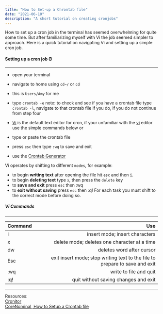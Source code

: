 ```yaml
---
title: "How to Set-up a Chrontab file"
date: "2021-06-10"
description: "A short tutorial on creating cronjobs"
---
```

How to set up a cron job in the terminal has seemed overwhelming for quite some time.  But after familiarizing myself with Vi the job seemed simpler to approach.  Here is a quick tutorial on navigating Vi and setting up a simple cron job.

#### Setting up a cron job ⏰
------------------------------------------------
- open your terminal
- navigate to home using `cd~/` or `cd`
- this is `Users/Amy` for me
- type `crontab -e`
note: to check and see if you have a crontab file type `crontab -l`, navigate to that crontab file if you do, if you do not continue from step four
- [Vi](https://docs.cs.cf.ac.uk/notes/the-vi-editor/) is the default text editor for cron, if your unfamiliar with the [vi](http://commandlinemac.blogspot.com/2008/12/vim.html) editor use the simple commands below or 
- type or paste the crontab file 
- press `esc` then type `:wq` to save and exit


- use the [Crontab Generator](https://crontab-generator.org/)

Vi operates by shifting to different `modes`, for example:
- to begin **writing text** after opening the file hit `esc` and then `i`.
- to begin **deleting text** type `x`, then press the `delete` key
- to **save and exit** press `esc` then :wq
- to **exit without saving** press `esc` then :q!
 For each task you must shift to the correct mode before doing so.

##### Vi Commands
---------------------------------------------------------------------------
| **Command**          | **Use**                                      |
|:--------------------------- | -----------------------------------------:|
| i                                   | insert mode; insert characters|
| x          |delete mode; deletes one character at a time|
| dw |                                      deletes word after cursor|
| Esc | exit insert mode; stop writing text to the file to prepare to save and exit|
| :wq                                             | write to file and quit|
| :q!                    | quit without saving changes and exit|
-------------------------------------------------------------------------

Resources:  
[Cronitor](https://crontab.guru/every-5-minutes)    
[CoreNominal, How to Setup a Crontab file](https://corenominal.org/2016/05/12/howto-setup-a-crontab-file/)